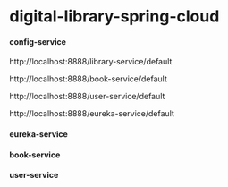 # digital-library-spring-cloud

#### config-service

http://localhost:8888/library-service/default

http://localhost:8888/book-service/default

http://localhost:8888/user-service/default

http://localhost:8888/eureka-service/default

#### eureka-service


#### book-service


#### user-service

